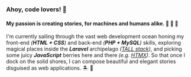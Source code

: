 ### Ahoy, code lovers! :wave:	

#### My passion is creating stories, for machines and humans alike. :mage: :robot: :fairy:	

I'm currently sailing through the vast web development ocean honing my front-end _(**HTML + CSS**)_ and back-end _(**PHP + MySQL**)_ skills, exploring magical places inside the **_Laravel_** archipelago _([TALL stack](https://tallstack.dev/))_, and picking some juicy **_JavaScript_** berries here and there _(e.g. [HTMX](https://htmx.org/))_. So that once I dock on the solid shores, I can compose beautiful and elegant stories disguised as web applications. :desert_island: :sunrise_over_mountains:	
